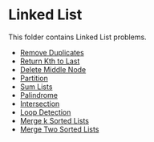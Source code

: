 # Linked List

This folder contains Linked List problems.

* [Remove Duplicates](/LinkedLists/RemoveDuplicates/)
* [Return Kth to Last](/LinkedLists/ElementFromLast/)
* [Delete Middle Node](/LinkedLists/DeleteMiddle/)
* [Partition](/LinkedLists/Partition/)
* [Sum Lists](/LinkedLists/Sum/)
* [Palindrome](/LinkedLists/Palindrome/)
* [Intersection](/LinkedLists/Intersection/)
* [Loop Detection](/LinkedLists/LoopDetection/)
* [Merge k Sorted Lists](MergeK)  
* [Merge Two Sorted Lists](Merge)  

[//]: # (These are reference links used in the body of this note and get stripped out when the markdown processor does its job. There is no need to format nicely because it shouldn't be seen. Thanks SO - http://stackoverflow.com/questions/4823468/store-comments-in-markdown-syntax)